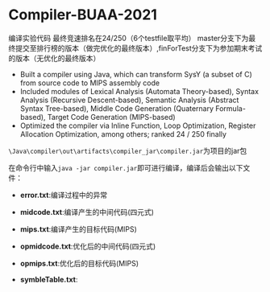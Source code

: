 # Compiler-BUAA-2021
编译实验代码 最终竞速排名在24/250（6个testfile取平均） master分支下为最终提交至排行榜的版本（做完优化的最终版本）,finForTest分支下为参加期末考试的版本（无优化的最终版本）

- Built a compiler using Java, which can transform SysY (a subset of C) from source code to MIPS assembly code
- Included modules of Lexical Analysis (Automata Theory-based), Syntax Analysis (Recursive Descent-based), Semantic Analysis (Abstract Syntax Tree-based), Middle Code Generation (Quaternary Formula-based), Target Code Generation (MIPS-based)
- Optimized the compiler via Inline Function, Loop Optimization, Register Allocation Optimization, among others; ranked 24 / 250 finally

`\Java\compiler\out\artifacts\compiler_jar\compiler.jar`为项目的jar包

在命令行中输入`java -jar compiler.jar`即可进行编译，编译后会输出以下文件：

* **error.txt**:编译过程中的异常
* **midcode.txt**:编译产生的中间代码(四元式)
* **mips.txt**:编译产生的目标代码(MIPS)

* **opmidcode.txt**:优化后的中间代码(四元式)
* **opmips.txt**:优化后的目标代码(MIPS)
* **symbleTable.txt**:

